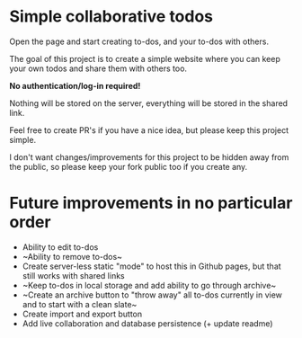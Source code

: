 # Simple collaborative todos

Open the page and start creating to-dos, and your to-dos with others.

The goal of this project is to create a simple website where you can keep your own todos and share them with others too.

**No authentication/log-in required!**

Nothing will be stored on the server, everything will be stored in the shared link.

Feel free to create PR's if you have a nice idea, but please keep this project simple.

I don't want changes/improvements for this project to be hidden away from the public, so please keep your fork public too if you create any.

# Future improvements in no particular order

- Ability to edit to-dos
- ~Ability to remove to-dos~
- Create server-less static "mode" to host this in Github pages, but that still works with shared links
- ~Keep to-dos in local storage and add ability to go through archive~
- ~Create an archive button to "throw away" all to-dos currently in view and to start with a clean slate~
- Create import and export button
- Add live collaboration and database persistence (+ update readme)
